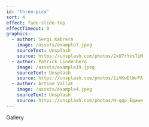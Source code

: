 ```yaml
---
id: 'three-pics'
sort: 4
effect: fade-slide-top
effectTimeout: 0
graphics:
  - author: Sergi Kabrera 
    image: /assets/example7.jpeg
    sourceText: Unsplash
    source: https://unsplash.com/photos/2xU7rYxsTiM
  - author: Patrick Lindenberg
    image: /assets/example19.jpeg
    sourceText: Unsplash
    source: https://unsplash.com/photos/1iVKwElWrPA
  - author: Artiom Vallat
    image: /assets/example4.jpeg
    sourceText: Unsplash
    source: https://unsplash.com/photos/H-qqp_Eqaww
---
```


Gallery
